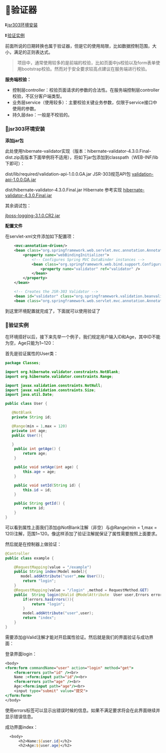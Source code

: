 #  :dragon_face:验证器 #

:arrow_double_down:[jsr303环境安装](a1)

:arrow_double_down:[验证实例](a2)

前面所说的日期转换也属于验证器，但是它的使用局限，比如数据控制范围，大小，满足的正则表达式。

>项目中，通常使用较多的是前端的校验，比如页面中js校验以及form表单使用bootstrap校验。然而对于安全要求较高点建议在服务端进行校验。

**服务端校验：**

* 控制层controller：校验页面请求的参数的合法性。在服务端控制层controller校验，不区分客户端类型。
* 业务层service（使用较多）：主要校验关键业务参数，仅限于service接口中使用的参数。
* 持久层dao：一般是不校验的。

<p id="a1"></p>

### :busstop:jsr303环境安装 ###

**添加jar包**

此处使用hibernate-validator实现（版本：hibernate-validator-4.3.0.Final-dist.zip高版本下面举例将不适用），将如下jar包添加到classpath（WEB-INF/lib下即可）：

dist/lib/required/validation-api-1.0.0.GA.jar JSR-303规范API包
[validation-api-1.0.0.GA.jar](https://github.com/Lumnca/Spring-MVC/blob/master/img/validation-api-1.0.0.GA.jar)

dist/hibernate-validator-4.3.0.Final.jar Hibernate 参考实现
[hibernate-validator-4.3.0.Final.jar](https://github.com/Lumnca/Spring-MVC/blob/master/img/hibernate-validator-4.3.0.Final.jar)

其余调试包：

[jboss-logging-3.1.0.CR2.jar](https://github.com/Lumnca/Spring-MVC/blob/master/img/jboss-logging-3.1.0.CR2.jar)

**配置文件**

在servlet-xml文件添加如下配置项：

```xml
    <mvc:annotation-driven/>
    <bean class="org.springframework.web.servlet.mvc.annotation.AnnotationMethodHandlerAdapter">
        <property name="webBindingInitializer">
            <!-- Configures Spring MVC DataBinder instances -->
            <bean class="org.springframework.web.bind.support.ConfigurableWebBindingInitializer">
                <property name="validator" ref="validator" />
            </bean>
        </property>
    </bean>

    <!-- Creates the JSR-303 Validator -->
    <bean id="validator" class="org.springframework.validation.beanvalidation.LocalValidatorFactoryBean" />
    <bean class="org.springframework.web.servlet.mvc.annotation.AnnotationMethodHandlerAdapter" />
```

到这里环境配置就完成了，下面就可以使用验证了

<p id="a2"></p>

### :busstop:验证实例 ###

在环境搭好以后，接下来先举一个例子，我们规定用户输入ID和Age，其中ID不能为空，Age只能为1~120：

首先是验证属性的User类：

```java
package Classes;

import org.hibernate.validator.constraints.NotBlank;
import org.hibernate.validator.constraints.Range;

import javax.validation.constraints.NotNull;
import javax.validation.constraints.Size;
import java.util.Date;

public class User {

   @NotBlank
   private String id;

   @Range(min = 1,max = 120)
   private int age;
   public User(){

   }
    public int getAge() {
        return age;
    }

    public void setAge(int age) {
        this.age = age;
    }

    public void setId(String id) {
        this.id = id;
    }

    public String getId() {
        return id;
    }
}
```

可以看到属性上面我们添加@NotBlank注解（非空）与@Range(min = 1,max = 120)注解，范围1~120。像这样添加了验证注解就保证了属性需要按照上面要求。

然后就是在控制器上做验证：

```java
@Controller
public class example {

    @RequestMapping(value = "/example")
    public String index(Model model){
       model.addAttribute("user",new User());
        return "login";
    }
    @RequestMapping(value = "/login" ,method = RequestMethod.GET)
    public  String login(@Valid @ModelAttribute  User user,Errors errors, Model model ){
        if(errors.hasErrors()){
            return "login";
        }
        model.addAttribute("user",user);
        return "index";
    }
}
```

需要添加@Valid注解才能对开启属性验证。然后就是我们的界面验证与成功界面：

登录界面login：

```jsp
<body>
<form:form commandName="user" action="login" method="get">
    <form:errors path="id" /><br>
    Name :<form:input path="id"/><br>
    <form:errors path="age" /><br>
    Age:<form:input path="age"/><br>
    <input type="submit" value="提交">
</form:form>
</body>
```

使用errors标签可以显示出错误时候的信息。如果不满足要求将会在此界面继续并显示错误信息。

成功界面index：

```jsp
  <body>
      <h2>Name:${user.id}</h2>
      <h2>Age:${user.age}</h2>
```








